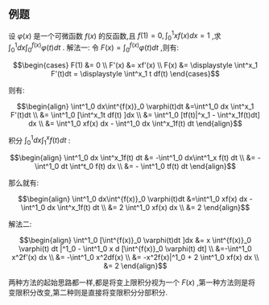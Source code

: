 ## 例题
设 $\varphi(x)$ 是一个可微函数 $f(x)$ 的反函数,且 $f(1) = 0 , \displaystyle \int^1_0 xf(x) dx = 1$ ,求 $\displaystyle \int^1_0 dx\int^{f(x)}_0 \varphi(t)dt$ .
解法一:
令 $F(x) = \int^{f(x)}_0 \varphi(t) dt$ ,则有:

$$\begin{cases}
    F(1) &= 0 \\
    F'(x) &= xf'(x) \\
    F(x) &= \displaystyle \int^x_1 F'(t)dt = \displaystyle \int^x_1 t df(t)
\end{cases}$$

则有:

$$\begin{align}
    \int^1_0 dx\int^{f(x)}_0 \varphi(t)dt &=\int^1_0 dx \int^x_1 F'(t)dt \\
    &= \int^1_0 [\int^x_1t df(t) ]dx \\
    &= \int^1_0 [tf(t)|^x_1 - \int^x_1f(t)dt] dx \\
    &= \int^1_0 xf(x) dx - \int^1_0 dx \int^x_1f(t) dt
\end{align}$$

积分 $\displaystyle \int^1_0 dx \int^x_1f(t) dt$ :

$$\begin{align}
    \int^1_0 dx \int^x_1f(t) dt &= -\int^1_0 dx\int^1_x f(t) dt \\
    &= - \int^1_0 dt \int^t_0 f(t) dx \\
    &= - \int^1_0 tf(t) dt
\end{align}$$

那么就有:

$$\begin{align}
    \int^1_0 dx\int^{f(x)}_0 \varphi(t)dt &=\int^1_0 xf(x) dx - \int^1_0 dx \int^x_1f(t) dt \\
    &= 2 \int^1_0 xf(x) dx \\
    &= 2 
\end{align}$$



解法二:

$$\begin{align}
    \int^1_0 [\int^{f(x)}_0 \varphi(t)dt ]dx &= x \int^{f(x)}_0 \varphi(t) dt |^1_0 - \int^1_0 x d [\int^{f(x)}_0 \varphi(t) dt] \\
    &=-\int^1_0 x^2f'(x) dx \\
    &= -\int^1_0 x^2df(x) \\
    &= -x^2f(x)|^1_0 + 2 \int^1_0 xf(x) dx \\
    &= 2
\end{align}$$


两种方法的起始思路都一样,都是将变上限积分视为一个 $F(x)$ ,第一种方法则是将变限积分改变,第二种则是直接将变限积分分部积分.